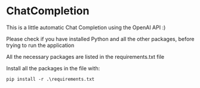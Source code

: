 # ChatCompletion
This is a little automatic Chat Completion using the OpenAI API :)

Please check if you have installed Python and all the other packages, before trying to run the application

All the necessary packages are listed in the requirements.txt file

Install all the packages in the file with:

    pip install -r .\requirements.txt
